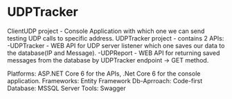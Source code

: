 # UDPTracker

ClientUDP project - Console Application with which one we can send testing UDP calls to specific address.
UDPTracker project - contains 2 APIs:
-UDPTracker - WEB API for UDP server listener which one saves our data to the database(IP and Message).
-UDPReport - WEB API for returning saved messages from the database by UDPTracker endpoint -> GET method.

Platforms: ASP.NET Core 6 for the APIs, .Net Core 6 for the console application.
Frameworks: Entity Framework
Db-Aprroach: Code-first
Database: MSSQL Server
Tools: Swagger
